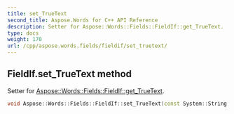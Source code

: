 ```yaml
---
title: set_TrueText
second_title: Aspose.Words for C++ API Reference
description: Setter for Aspose::Words::Fields::FieldIf::get_TrueText. 
type: docs
weight: 170
url: /cpp/aspose.words.fields/fieldif/set_truetext/
---
```

## FieldIf.set_TrueText method


Setter for [Aspose::Words::Fields::FieldIf::get_TrueText](../get_truetext/).

```cpp
void Aspose::Words::Fields::FieldIf::set_TrueText(const System::String &value)
```

